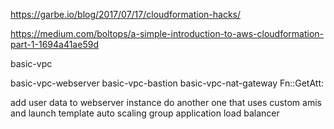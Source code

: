 https://garbe.io/blog/2017/07/17/cloudformation-hacks/

https://medium.com/boltops/a-simple-introduction-to-aws-cloudformation-part-1-1694a41ae59d

basic-vpc

basic-vpc-webserver
basic-vpc-bastion
basic-vpc-nat-gateway
Fn::GetAtt:

add user data to webserver instance
do another one that uses custom amis and launch template
auto scaling group
application load balancer